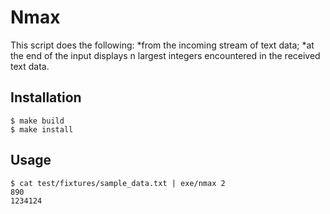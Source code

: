 # Nmax

This script does the following:
  *from the incoming stream of text data;
  *at the end of the input displays n largest integers encountered in the received text data.

## Installation

    $ make build
    $ make install

## Usage

    $ cat test/fixtures/sample_data.txt | exe/nmax 2
    890
    1234124

